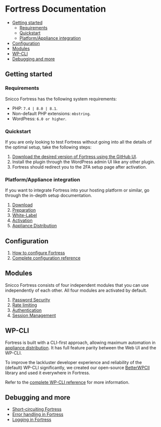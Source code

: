 # Fortress Documentation

<!-- TOC -->
  * [Getting started](#getting-started)
    * [Requirements](#requirements)
    * [Quickstart](#quickstart)
    * [Platform/Appliance integration](#platformappliance-integration)
  * [Configuration](#configuration)
  * [Modules](#modules)
  * [WP-CLI](#wp-cli)
  * [Debugging and more](#debugging-and-more)
<!-- TOC -->

## Getting started

### Requirements

Snicco Fortress has the following system requirements:

- PHP: `7.4 | 8.0 | 8.1`.
- Non-default PHP extensions: `mbstring`.
- WordPress: `6.0 or higher`.

### Quickstart

If you are only looking to test Fortress without going into all the details
of the optimal setup, take the following steps:

1. [Download the desired version of Fortress using the GitHub UI](getting-started/01_download.md#web-ui).
2. Install the plugin through the WordPress admin UI like any other plugin.
3. Fortress should redirect you to the 2FA setup page after activation.

### Platform/Appliance integration

If you want to integrate Fortress into your hosting platform or similar, go through the in-depth setup documentation.

1. [Download](getting-started/01_download.md)
2. [Preparation](getting-started/02_preparation.md)
3. [White-Label](getting-started/03_white_label.md)
4. [Activation](getting-started/04_activation.md)
5. [Appliance Distribution](getting-started/05_appliance_distribution.md)


## Configuration

1. [How to configure Fortress](configuration/01_how_to_configure_fortress.md)
2. [Complete configuration reference](configuration/02_configuration_reference.md)

## Modules

Snicco Fortress consists of four independent modules that you can use independently of each other.
All four modules are activated by default.

1. [Password Security](modules/password/readme.md)
2. [Rate limiting](modules/ratelimit/readme.md)
3. [Authentication](modules/auth/readme.md)
4. [Session Management](modules/session/readme.md)

## WP-CLI

Fortress is built with a CLI-first approach, allowing maximum automation in [appliance distribution](getting-started/05_appliance_distribution.md). It has full feature parity between the Web UI and the WP-CLI.

To improve the lackluster developer experience and reliability of the (default) WP-CLI significantly, we created our open-source [BetterWPClI](https://github.com/snicco/better-wp-cli) library and used it everywhere in Fortress.

Refer to the [complete WP-CLI reference](wp-cli/readme.md) for more information.

## Debugging and more

- [Short-circuiting Fortress](debugging-and-more/short-circuiting-fortress.md)
- [Error handling in Fortress](debugging-and-more/error-handling.md)
- [Logging in Fortress](debugging-and-more/logging.md)